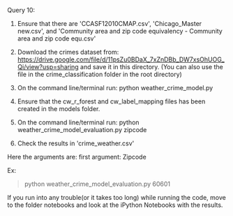 Query 10:

1. Ensure that there are 'CCASF12010CMAP.csv', 'Chicago_Master new.csv', and 'Community area and zip code equivalency - Community area and zip code equ.csv'

2. Download the crimes dataset from: https://drive.google.com/file/d/11psZu0BDaX_7xZnDBb_DW7xsOhUOG_Qi/view?usp=sharing and save it in this directory. (You can also use the file in the crime_classification folder in the root directory)

3. On the command line/terminal run: python weather_crime_model.py

4. Ensure that the cw_r_forest and cw_label_mapping files has been created in the models folder.

5. On the command line/terminal run: python weather_crime_model_evaluation.py zipcode

6. Check the results in 'crime_weather.csv'

Here the arguments are:
first argument: Zipcode 

Ex:
> python weather_crime_model_evaluation.py 60601

If you run into any trouble(or it takes too long) while running the code, move to the folder notebooks and look at the iPython Notebooks with the results.